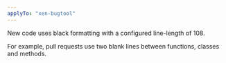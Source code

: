 ```yaml
---
applyTo: "xen-bugtool"
---
```

New code uses black formatting with a configured line-length of 108.

For example, pull requests use two blank lines between functions, classes and methods.
